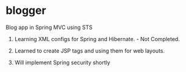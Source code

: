 blogger
=======

Blog app in Spring MVC using STS

1. Learning XML configs for Spring and Hibernate. - Not Completed.

2. Learned to create JSP tags and using them for web layouts.

3. Will implement Spring security shortly
